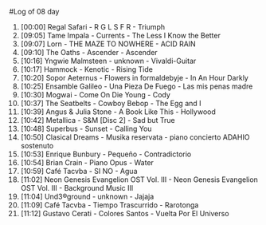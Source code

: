 #Log of 08 day

1. [00:00] Regal Safari - R G L S F R - Triumph
1. [09:05] Tame Impala - Currents - The Less I Know the Better
1. [09:07] Lorn - THE MAZE TO NOWHERE - ACID RAIN
1. [09:10] The Oaths - Ascender - Ascender
1. [10:16] Yngwie Malmsteen - unknown - Vivaldi-Guitar
1. [10:17] Hammock - Kenotic - Rising Tide
1. [10:20] Sopor Aeternus - Flowers in formaldebyje - In An Hour Darkly
1. [10:25] Ensamble Galileo - Una Pieza De Fuego - Las mis penas madre
1. [10:30] Mogwai - Come On Die Young - Cody
1. [10:37] The Seatbelts - Cowboy Bebop - The Egg and I
1. [10:39] Angus & Julia Stone - A Book Like This - Hollywood
1. [10:42] Metallica - S&M [Disc 2] - Sad but True
1. [10:48] Superbus - Sunset - Calling You
1. [10:50] Clasical Dreams - Musika reservata - piano concierto ADAHIO sostenuto
1. [10:53] Enrique Bunbury - Pequeño - Contradictorio
1. [10:54] Brian Crain - Piano Opus - Water
1. [10:59] Café Tacvba - SI NO - Agua
1. [11:02] Neon Genesis Evangelion OST Vol. III - Neon Genesis Evangelion OST Vol. III - Background Music III
1. [11:04] Und3®ground - unknown - Jajaja
1. [11:09] Café Tacvba - Tiempo Trascurrido - Rarotonga
1. [11:12] Gustavo Cerati - Colores Santos - Vuelta Por El Universo
